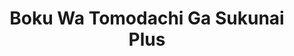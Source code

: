 --- 
title: "Boku Wa Tomodachi Ga Sukunai Plus"
publishdate: "2019-7-31T16:48:46+02:00"
src: "https://365manga.net/manga/boku-wa-tomodachi-ga-sukunai-plus"
image: "https://data.365manga.net/images/thumbnails/6775-boku-wa-tomodachi-ga-sukunai-plus.jpg"
description: "A 'what if' alternative version of the original story, on which the cast gets acquainted in a different manner. The basic premise is that Kodaka, a rude looking and easily misunderstood transfer student catches a glimpse from a conversation between Sena (the most popular girl on school) and 'her friend' Renka (a character from a visual novel); after a short discussion followed, Sena decides to give it a try and…"
---